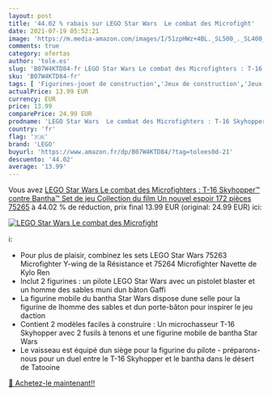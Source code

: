 ```yaml
---
layout: post
title: '44.02 % rabais sur LEGO Star Wars  Le combat des Microfight'
date: 2021-07-19 05:52:21
image: 'https://m.media-amazon.com/images/I/51zpHWz+4BL._SL500_._SL400_.jpg'
comments: true
category: ofertas
author: 'tole.es'
slug: 'B07W4KTD84-fr LEGO Star Wars Le combat des Microfighters : T-16...'
sku: 'B07W4KTD84-fr'
tags: [ 'Figurines-jouet de construction','Jeux de construction','Jeux et Jouets','Jeux et jouets','lego', ]
actualPrice: 13.99 EUR
currency: EUR
price: 13.99
comparePrice: 24.99 EUR
prodname: 'LEGO Star Wars  Le combat des Microfighters : T-16 Skyhopper™ contre Bantha™  Set de jeu  Collection du film Un nouvel espoir  172 pièces  75265'
country: 'fr'
flag: '🇫🇷'
brand: 'LEGO'
buyurl: 'https://www.amazon.fr/dp/B07W4KTD84/?tag=tolees0d-21'
descuento: '44.02'
average: '13.99'
---
```


Vous avez [LEGO Star Wars  Le combat des Microfighters : T-16 Skyhopper™ contre Bantha™  Set de jeu  Collection du film Un nouvel espoir  172 pièces  75265](https://www.amazon.fr/dp/B07W4KTD84/?tag=tolees0d-21)  à  44.02 % de réduction, prix final  13.99 EUR (original: 24.99 EUR) ici:

[![LEGO Star Wars  Le combat des Microfight](https://m.media-amazon.com/images/I/51zpHWz+4BL._SL500_._SL400_.jpg)](https://www.amazon.fr/dp/B07W4KTD84/?tag=tolees0d-21)

ℹ️:

- Pour plus de plaisir, combinez les sets LEGO Star Wars 75263 Microfighter Y-wing de la Résistance et 75264 Microfighter Navette de Kylo Ren
- Inclut 2 figurines : un pilote LEGO Star Wars avec un pistolet blaster et un homme des sables muni dun bâton Gaffi
- La figurine mobile du bantha Star Wars dispose dune selle pour la figurine de lhomme des sables et dun porte-bâton pour inspirer le jeu daction
- Contient 2 modèles faciles à construire : Un microchasseur T-16 Skyhopper avec 2 fusils à tenons et une figurine mobile de bantha Star Wars
- Le vaisseau est équipé dun siège pour la figurine du pilote - préparons-nous pour un duel entre le T-16 Skyhopper et le bantha dans le désert de Tatooine

[🛒 Achetez-le maintenant!!](https://www.amazon.fr/dp/B07W4KTD84/?tag=tolees0d-21)
